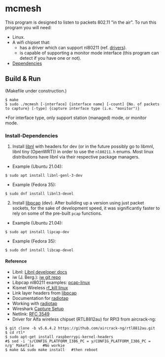 # mcmesh
This program is designed to listen to packets 802.11 "in the air".
To run this program you will need:
- Linux. 
- A wifi chipset that:
    - has a driver which can support nl80211 (ref. [drivers](https://wireless.wiki.kernel.org/en/users/drivers)).
    - is capable of supporting a monitor mode interface (this program can detect if you have one or not).
- [Dependencies](#Install-Dependencies)


## Build & Run
(Makefile under construction.)
```
$ make
$ sudo ./mcmesh [-interface] {interface name} [-count] {No. of packets to capture} [-type] {capture interface type (i.e. "monitor")}
```
*For interface type, only support station (managed) mode, or monitor mode.

### Install-Dependencies
1) Install [libnl](https://www.infradead.org/~tgr/libnl/) with headers for dev (or in the future possibly go to libmnl, libnl tiny (OpenWRT)) in order to use the ```nl80211.h``` enums.
Most linux distributions have libnl via their respective package managers.

+ Example (Ubuntu 21.04):
```
$ sudo apt install libnl-genl-3-dev
```
+ Example (Fedora 35):
```
$ sudo dnf install libnl3-devel
```

2) Install [libpcap](https://github.com/the-tcpdump-group/libpcap) (dev). After building up a version using just packet sockets, for the sake of development speed, it was significantly faster to rely on some of the pre-built ```pcap``` functions.

+ Example (Ubuntu 21.04):
```
$ sudo apt install lipcap-dev
```
+ Example (Fedora 35):
```
$ sudo dnf install libcap-devel
```

    
 
#### Reference
+ Libnl: [Libnl developer docs](https://www.infradead.org/~tgr/libnl/doc/core.html)
+ iw (J. Berg.): [iw git repo](http://git.kernel.org/?p=linux/kernel/git/jberg/iw.git)
+ Libpcap nl80211 examples: [pcap-linux](https://github.com/the-tcpdump-group/libpcap/blob/master/pcap-linux.c)
+ Kismet Wireless [rf_kill linux](https://github.com/kismetwireless/kismet/blob/master/capture_linux_wifi/linux_wireless_rfkill.c)
+ Link layer headers from [libpcap](https://www.tcpdump.org/linktypes.html)
+ Documentation for [radiotap](https://radiotap.org)
+ Working with [radiotap](https://www.oreilly.com/library/view/network-security-tools/0596007949/ch10s03.html)
+ Wireshark [Capture Setup](https://gitlab.com/wireshark/wireshark/-/wikis/CaptureSetup/WLAN#linux)
+ Netlink: [RFC 3549](https://datatracker.ietf.org/doc/html/rfc3549) 
+ Driver for Alfa wireless chipset (RTL8812au) for RPI3 from aircrack-ng:
```
$ git clone -b v5.6.4.2 https://github.com/aircrack-ng/rtl8812au.git
$ cd rtl*
$ sudo apt-get install raspberrypi-kernel-headers
#$ sed -i 's/CONFIG_PLATFORM_I386_PC = y/CONFIG_PLATFORM_I386_PC = n/g' Makefile    #No workie
$ make && sudo make install   #then reboot
```
